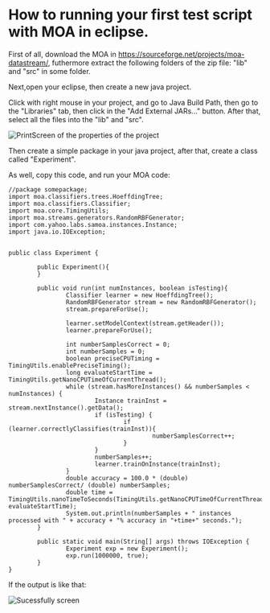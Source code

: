 # How to running your first test script with MOA in eclipse.

First of all, download the MOA in https://sourceforge.net/projects/moa-datastream/, futhermore extract the following folders of the zip file: "lib" and "src" in some folder. 

Next,open your eclipse, then create a new java project.

Click with right mouse in your project, and go to Java Build Path, then go to the "Libraries" tab, then click in the "Add External JARs..." button. After that, select all the files into the "lib" and "src".

![PrintScreen of the properties of the project](https://raw.githubusercontent.com/ricknunesmendes/Tutoriais/master/Java/MOA/Screenshot%20from%202019-07-23%2020-28-56.png)

Then create a simple package in your java project, after that, create a class called "Experiment".

As well, copy this code, and run your MOA code:

```
//package somepackage;
import moa.classifiers.trees.HoeffdingTree;
import moa.classifiers.Classifier;
import moa.core.TimingUtils;
import moa.streams.generators.RandomRBFGenerator;
import com.yahoo.labs.samoa.instances.Instance;
import java.io.IOException;


public class Experiment {

        public Experiment(){
        }

        public void run(int numInstances, boolean isTesting){
                Classifier learner = new HoeffdingTree();
                RandomRBFGenerator stream = new RandomRBFGenerator();
                stream.prepareForUse();

                learner.setModelContext(stream.getHeader());
                learner.prepareForUse();

                int numberSamplesCorrect = 0;
                int numberSamples = 0;
                boolean preciseCPUTiming = TimingUtils.enablePreciseTiming();
                long evaluateStartTime = TimingUtils.getNanoCPUTimeOfCurrentThread();
                while (stream.hasMoreInstances() && numberSamples < numInstances) {
                        Instance trainInst = stream.nextInstance().getData();
                        if (isTesting) {
                                if (learner.correctlyClassifies(trainInst)){
                                        numberSamplesCorrect++;
                                }
                        }
                        numberSamples++;
                        learner.trainOnInstance(trainInst);
                }
                double accuracy = 100.0 * (double) numberSamplesCorrect/ (double) numberSamples;
                double time = TimingUtils.nanoTimeToSeconds(TimingUtils.getNanoCPUTimeOfCurrentThread()- evaluateStartTime);
                System.out.println(numberSamples + " instances processed with " + accuracy + "% accuracy in "+time+" seconds.");
        }

        public static void main(String[] args) throws IOException {
                Experiment exp = new Experiment();
                exp.run(1000000, true);
        }
}

```

If the output is like that:

![Sucessfully screen](https://raw.githubusercontent.com/ricknunesmendes/Tutoriais/master/Java/MOA/Screenshot%20from%202019-07-23%2020-46-50.png)
